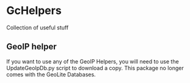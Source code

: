 # GcHelpers
Collection of useful stuff

## GeoIP helper
If you want to use any of the GeoIP Helpers, you will need to use the UpdateGeoIpDb.py script to download a copy. This package no longer comes with the GeoLite Databases.